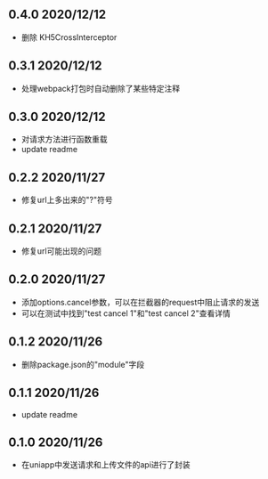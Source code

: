## 0.4.0 2020/12/12

- 删除 KH5CrossInterceptor

## 0.3.1 2020/12/12

- 处理webpack打包时自动删除了某些特定注释

## 0.3.0 2020/12/12

- 对请求方法进行函数重载
- update readme

## 0.2.2 2020/11/27

- 修复url上多出来的"?"符号

## 0.2.1 2020/11/27

- 修复url可能出现的问题

## 0.2.0 2020/11/27

- 添加options.cancel参数，可以在拦截器的request中阻止请求的发送
- 可以在测试中找到"test cancel 1"和"test cancel 2"查看详情

## 0.1.2 2020/11/26

- 删除package.json的"module"字段

## 0.1.1 2020/11/26

- update readme

## 0.1.0 2020/11/26

- 在uniapp中发送请求和上传文件的api进行了封装